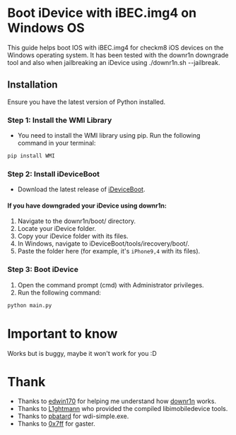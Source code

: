 # Boot iDevice with iBEC.img4 on Windows OS
This guide helps boot IOS with iBEC.img4 for checkm8 iOS devices on the Windows operating system. It has been tested with the downr1n downgrade tool and also when jailbreaking an iDevice using ./downr1n.sh --jailbreak.
## Installation
Ensure you have the latest version of Python installed. <br/>
### Step 1: Install the WMI Library
- You need to install the WMI library using pip. Run the following command in your terminal:
```bash
pip install WMI
```
### Step 2: Install iDeviceBoot
- Download the latest release of [iDeviceBoot](https://github.com/emp0ry/iDeviceBoot/releases/). <br/>
#### If you have downgraded your iDevice using downr1n:
1. Navigate to the downr1n/boot/ directory.
2. Locate your iDevice folder.
3. Copy your iDevice folder with its files.
4. In Windows, navigate to iDeviceBoot/tools/irecovery/boot/.
5. Paste the folder here (for example, it's `iPhone9,4` with its files).
### Step 3: Boot iDevice
1. Open the command prompt (cmd) with Administrator privileges.
2. Run the following command:
```bash
python main.py
```

# Important to know
Works but is buggy, maybe it won't work for you :D

# Thank
- Thanks to [edwin170](https://github.com/edwin170/) for helping me understand how [downr1n](https://github.com/edwin170/downr1n/) works.
- Thanks to [L1ghtmann](https://github.com/L1ghtmann/libimobiledevice/) who provided the compiled libimobiledevice tools.
- Thanks to [pbatard](https://github.com/pbatard/libwdi/) for wdi-simple.exe.
- Thanks to [0x7ff](https://github.com/0x7ff/gaster/) for gaster.
